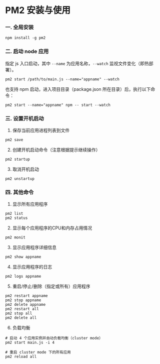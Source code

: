 # PM2 安装与使用

### 一. 全局安装

```
npm install -g pm2
```

### 二. 启动 node 应用

指定 js 入口启动，其中 `--name` 为应用名称，`--watch` 监视文件变化（即热部署）。
```
pm2 start /path/to/main.js --name="appname" --watch
```
也支持 npm 启动，进入项目目录（package.json 所在目录）后，执行以下命令：
```
pm2 start --name="appname" npm -- start --watch
```

### 三. 设置开机启动

1. 保存当前应用进程列表到文件
```
pm2 save
```
2. 创建开机启动命令（注意根据提示继续操作）
```
pm2 startup
```
3. 取消开机启动
```
pm2 unstartup
```

### 四. 其他命令

1. 显示所有应用程序
```
pm2 list
pm2 status
```

2. 显示每个应用程序的CPU和内存占用情况
```
pm2 monit
```

3. 显示应用程序详细信息
```
pm2 show appname
```

4. 显示应用程序的日志
```
pm2 logs appname
```

5. 重启/停止/删除（指定或所有）应用程序
```
pm2 restart appname
pm2 stop appname
pm2 delete appname
pm2 restart all
pm2 stop all
pm2 delete all
```

6. 负载均衡
```
# 启动 4 个应用实例并自动负载均衡（cluster mode）
pm2 start main.js -i 4

# 重启 cluster mode 下的所有应用
pm2 reload all
```
